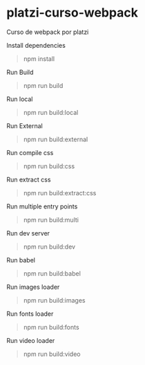 # platzi-curso-webpack
Curso de webpack por platzi

Install dependencies
> npm install

Run Build
> npm run build

Run local
> npm run build:local

Run External
> npm run build:external

Run compile css
> npm run build:css

Run extract css
> npm run build:extract:css

Run multiple entry points
> npm run build:multi

Run dev server
> npm run build:dev

Run babel
> npm run build:babel

Run images loader
> npm run build:images

Run fonts loader
> npm run build:fonts

Run video loader
> npm run build:video